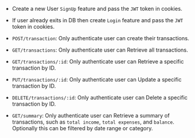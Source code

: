 - Create a new User `SignUp` feature and pass the `JWT` token in cookies.
- If user already exits in DB then create `Login` feature and pass the `JWT` token in cookies.

- `POST/transaction`: Only authenticate user can create their transactions.
- `GET/transactions`: Only authenticate user can Retrieve all transactions.
- `GET/transactions/:id`: Only authenticate user can Retrieve a specific transaction by ID.
- `PUT/transactions/:id`: Only authenticate user can Update a specific transaction by ID.
- `DELETE/transactions/:id`: Only authenticate user can Delete a specific transaction by ID.
- `GET/summary`: Only authenticate user can Retrieve a summary of transactions, such as `total income`, `total expenses`, and `balance`. Optionally this can be filtered by date range or category.
